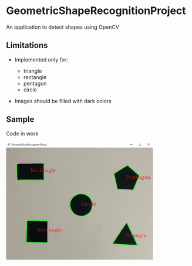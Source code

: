 # GeometricShapeRecognitionProject

An application to detect shapes using OpenCV 

## Limitations

 - Implemented only for:
   - triangle
   - rectangle
   - pentagon
   - circle
 
 - Images should be filled with dark colors
 
## Sample

Code in work

<img src="assets/Sample.jpeg" width="400px">
